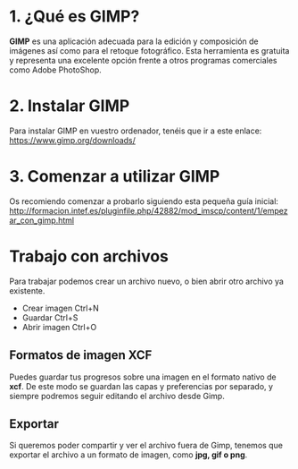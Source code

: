 # 1. ¿Qué es GIMP?

**GIMP** es una aplicación adecuada para la edición y composición de imágenes así como para el retoque fotográfico. Esta herramienta es gratuita y representa una excelente opción frente a otros programas comerciales como Adobe PhotoShop.

# 2. Instalar GIMP

Para instalar GIMP en vuestro ordenador, tenéis que ir a este enlace: https://www.gimp.org/downloads/

# 3. Comenzar a utilizar GIMP

Os recomiendo comenzar a probarlo siguiendo esta pequeña guía inicial: http://formacion.intef.es/pluginfile.php/42882/mod_imscp/content/1/empezar_con_gimp.html

# Trabajo con archivos

Para trabajar podemos crear un archivo nuevo, o bien abrir otro archivo ya existente.

- Crear imagen Ctrl+N
- Guardar Ctrl+S
- Abrir imagen Ctrl+O

## Formatos de imagen XCF

Puedes guardar tus progresos sobre una imagen en el formato nativo de **xcf**. De este modo se guardan las capas y preferencias por separado, y siempre podremos seguir editando el archivo desde Gimp.

## Exportar

Si queremos poder compartir y ver el archivo fuera de Gimp, tenemos que exportar el archivo a un formato de imagen, como **jpg, gif o png**.